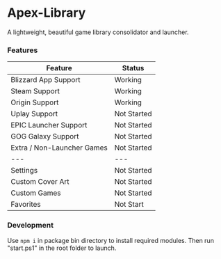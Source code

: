 # Apex-Library
A lightweight, beautiful game library consolidator and launcher.

### Features
Feature | Status
--- | ---
Blizzard App Support | Working
Steam Support | Working
Origin Support | Working
Uplay Support | Not Started
EPIC Launcher Support | Not Started
GOG Galaxy Support | Not Started
Extra / Non-Launcher Games | Not Started
--- | ---
Settings | Not Started
Custom Cover Art | Not Started
Custom Games | Not Started
Favorites | Not Start

### Development
Use `npm i` in package bin directory to install required modules. Then run "start.ps1" in the root folder to launch.
